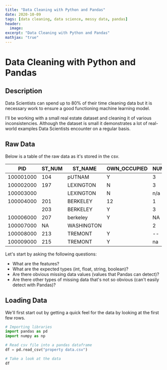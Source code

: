 ```yaml
---
title: "Data Cleaning with Python and Pandas"
date: 2020-10-09
tags: [data cleaning, data science, messy data, pandas]
header: 
  image: 
excerpt: "Data Cleaning with Python and Pandas"
mathjax: "true"
---
```


# Data Cleaning with Python and Pandas

## Description
Data Scientists can spend up to 80% of their time cleaning data but it is necessary work to ensure a good functioning machine learning model. 

I'll be working with a small real estate dataset and cleaning it of various inconsistencies. Although the dataset is small it demonstrates a lot of real-world examples Data Scientists encounter on a regular basis.

## Raw Data
Below is a table of the raw data as it's stored in the csv.

|    PID    | ST_NUM | ST_NAME    | OWN_OCCUPIED | NUM_BEDROOMS | NUM_BATH | SQ_FT |
|-----------|--------|------------|--------------|--------------|----------|-------|
| 100001000 | 104    | pUTNAM     | Y            | 3            | 1        | 1000  |
| 100002000 | 197    | LEXINGTON  | N            | 3            | 1.5      | --    |
| 100003000 |        | LEXINGTON  | N            | n/a          | 1        | 850   |
| 100004000 | 201    | BERKELEY   | 12           | 1            | NaN      | 700   |
|           | 203    | BERKELEY   | Y            | 3            | 2        | 1600  |
| 100006000 | 207    | berkeley   | Y            | NA           | 1        | 800   |
| 100007000 | NA     | WASHINGTON |              | 2            | HURLEY   | 950   |
| 100008000 | 213    | TREMONT    | Y            | --           | 1        |       |
| 100009000 | 215    | TREMONT    | Y            | na           | 2        | 1800  |

Let's start by asking the following questions:
- What are the features?
- What are the expected types (int, float, string, boolean)?
- Are there obvious missing data values (values that Pandas can detect)?
- Are there other types of missing data that's not so obvious (can't easily detect with Pandas)?

## Loading Data

We'll first start out by getting a quick feel for the data by looking at the first few rows.


```python
# Importing libraries
import pandas as pd
import numpy as np

# Read csv file into a pandas dataframe
df = pd.read_csv("property data.csv")

# Take a look at the data
df
```
